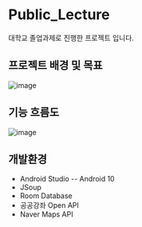 # Public_Lecture

대학교 졸업과제로 진행한 프로젝트 입니다.

## 프로젝트 배경 및 목표
![image](https://user-images.githubusercontent.com/97291618/215420202-9de97d4d-55fb-45c0-ba8d-7688241b1067.png)


## 기능 흐름도
![image](https://user-images.githubusercontent.com/97291618/215420353-9942fe35-7acb-467d-a048-152eb716e993.png)

## 개발환경
 - Android Studio
   -- Android 10
 - JSoup
 - Room Database
 - 공공강좌 Open API
 - Naver Maps API
